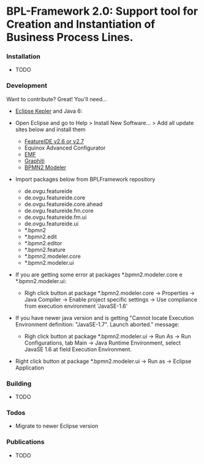 ﻿# BPL-Framework 2.0: Support tool for Creation and Instantiation of Business Process Lines.

### Installation
* TODO
### Development
Want to contribute? Great! You'll need...

* [Eclipse Kepler] and Java 6:
* Open Eclipse and go to Help > Install New Software… > Add all update sites below and install them
    * [FeatureIDE v2.6 or v2.7]
    * Equinox Advanced Configurator
    * [EMF]
    * [Graphiti]
    * [BPMN2 Modeler]

* Import packages below from BPLFramework repository
    * de.ovgu.featureide
	* de.ovgu.featureide.core
	* de.ovgu.featureide.core.ahead
	* de.ovgu.featureide.fm.core
	* de.ovgu.featureide.fm.ui
	* de.ovgu.featureide.ui
	* *.bpmn2
	* *.bpmn2.edit
	* *.bpmn2.editor
	* *.bpmn2.feature
	* *.bpmn2.modeler.core
	* *.bpmn2.modeler.ui
* If you are getting some error at packages *.bpmn2.modeler.core e *.bpmn2.modeler.ui:

    * Righ click button at package *.bpmn2.modeler.core -> Properties -> Java Compiler -> Enable project specific settings -> Use compliance from execution environment 'JavaSE-1.6'

* If you have newer java version and is getting "Cannot locate Execution Environment definition: "JavaSE-1.7". Launch aborted." message:

    * Righ click button at package *.bpmn2.modeler.ui -> Run As -> Run Configurations, tab Main -> Java Runtime Environment, select JavaSE 1.6 at field Execution Environment.

* Right click button at package *.bpmn2.modeler.ui -> Run as -> Eclipse Application

### Building

* TODO

### Todos
 - Migrate to newer Eclipse version

### Publications
* TODO

   [FeatureIDE v2.6 or v2.7]: <http://wwwiti.cs.uni-magdeburg.de/iti_db/research/featureide/deploy/>
   [Eclipse Kepler]: <https://www.eclipse.org/downloads/packages/release/Kepler/SR2>
   [EMF]: <http://download.eclipse.org/modeling/emf/emf/updates/releases/>
   [Graphiti]: <http://archive.eclipse.org/graphiti/updates/0.10.2>
   [BPMN2 Modeler]: <http://download.eclipse.org/bpmn2-modeler/updates/kepler/>

